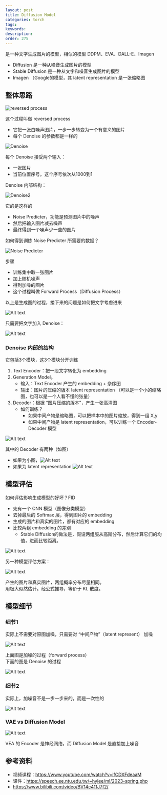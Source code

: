 ```yaml
---
layout: post
title: Diffusion Model
categories: torch
tags: 
keywords:
description:
order: 275
---
```



是一种文字生成图片的模型，相似的模型 DDPM、EVA、DALL-E、Imagen
- Diffusion 是一种从噪音生成图片的模型
- Stable Diffusion 是一种从文字和噪音生成图片的模型
- Imagen （Google的模型，其 latent representation 是一张缩略图

## 整体思路

![reversed process](/pictures_for_blog/nn/diffusion/1.jpg)


这个过程叫做 reversed process
- 它把一张白噪声图片，一步一步转变为一个有意义的图片
- 每个 Denoise 的参数都是一样的

![Denoise](/pictures_for_blog/nn/diffusion/2.jpg)

每个 Denoise 接受两个输入：
- 一张图片
- 当前位置序号。这个序号依次从1000到1

Denoise 内部结构：

![Denoise2](/pictures_for_blog/nn/diffusion/3.jpg)

它的是这样的
- Noise Predicter，功能是预测图片中的噪声
- 然后把输入图片减去噪声
- 最终得到一个噪声少一些的图片

如何得到训练 Noise Predicter 所需要的数据？

![Noise Predicter](/pictures_for_blog/nn/diffusion/4.jpg)

步骤
- 训练集中取一张图片
- 加上随机噪声
- 得到加噪的图片
- 这个过程叫做 Forward Process（Diffusion Process）

以上是生成图的过程，接下来的问题是如何把文字考虑进来


![Alt text](/pictures_for_blog/nn/diffusion/5.jpg)

只需要把文字加入 Denoise：

![Alt text](/pictures_for_blog/nn/diffusion/6.jpg)

### Denoise 内部的结构

它包括3个模块，这3个模块分开训练
1. Text Encoder：把一段文字转化为 embedding
2. Generation Model。
    - 输入：Text Encoder 产生的 embedding + 杂序图
    - 输出：图片的压缩的版本 latent representation （可以是一个小的缩略图，也可以是一个人看不懂的张量）
3. Decoder：根据 “图片压缩的版本”，产生一张高清图
    - 如何训练？
        - 如果中间产物是缩略图，可以把样本中的图片缩放，得到一组 X,y 
        - 如果中间产物是 latent representation，可以训练一个 Encoder-Decoder 模型





![Alt text](/pictures_for_blog/nn/diffusion/7.jpg)

其中的 Decoder 有两种（如图）

- 如果为小图，![Alt text](/pictures_for_blog/nn/diffusion/10.jpg)
- 如果为 latent representation ![Alt text](/pictures_for_blog/nn/diffusion/11.jpg)





## 模型评估

如何评估影响生成模型的好坏？FID
- 先有一个 CNN 模型（图像分类模型）
- 去掉最后的 Softmax 层，得到图片的 embedding
- 生成的图片和真实的图片，都有对应的 embedding
- 比较两组 embedding 的差别
    - Stable Diffusion的做法是，假设两组服从高斯分布，然后计算它们的均值，进而比较距离。


![Alt text](/pictures_for_blog/nn/diffusion/9.jpg)


另一种模型评估方案：

![Alt text](/pictures_for_blog/nn/diffusion/8.jpg)

产生的图片和真实图片，两组概率分布尽量相同。  
用极大似然估计。经公式推导，等价于 KL 散度。








## 模型细节

### 细节1

实际上不需要对原图加噪，只需要对 “中间产物”（latent represent） 加噪

![Alt text](/pictures_for_blog/nn/diffusion/12.jpg)

上面图是加噪的过程（forward process）  
下面的图是 Denoise 的过程


![Alt text](/pictures_for_blog/nn/diffusion/13.jpg)

### 细节2


实际上，加噪音不是一步一步来的，而是一次性的

![Alt text](/pictures_for_blog/nn/diffusion/14.jpg)



### VAE vs Diffusion Model

![Alt text](/pictures_for_blog/nn/diffusion/15.jpg)


VEA 的 Encoder 是神经网络，而 Diffusion Model 是直接加上噪音 





## 参考资料


- 视频课程：https://www.youtube.com/watch?v=ifCDXFdeaaM
- 课件：https://speech.ee.ntu.edu.tw/~hylee/ml/2023-spring.php
- https://www.bilibili.com/video/BV14c411J7f2/
